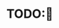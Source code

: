 # TODO:👋

<!-- 

**Here are some ideas to get you started:**

🙋‍♀️ A short introduction - what is your organization all about?
🌈 Contribution guidelines - how can the community get involved?
👩‍💻 Useful resources - where can the community find your docs? Is there anything else the community should know?
🍿 Fun facts - what does your team eat for breakfast?
🧙 Remember, you can do mighty things with the power of [Markdown](https://docs.github.com/github/writing-on-github/getting-started-with-writing-and-formatting-on-github/basic-writing-and-formatting-syntax)

# 1. 碳水耦合模型(ET & GPP)

- `hydroTools`：水文气象学函数库，https://github.com/CUG-hydro/hydroTools
- `rPML`: https://github.com/CUG-hydro/rPML, https://github.com/CUG-hydro/PML.jl
- `BEPS`: <https://github.com/JChen-UToronto/BEPS_hourly_site>, <https://github.com/CUG-hydro/BEPS.jl>
- `SCOPE`: https://github.com/Christiaanvandertol/SCOPE
- `Land.jl`: Land融合了气候模式、陆面模型最先进的理论，学会这一个，跨入国际领先。<https://github.com/CliMA/Land>，<https://github.com/Yujie-WANG/Published-Codes-Yujie-WANG>
- `Maestra`: <https://github.com/rafaqz/Photosynthesis.jl>, <https://github.com/rafaqz/DynamicEnergyBudgets.jl>, <https://github.com/rafaqz/DEBplant>, <https://github.com/rafaqz/Microclimate.jl>, <https://github.com/rafaqz/Maestra>

### 可解决的问题：

#### 1. 夏季撑伞与否对人体感知温度的影响
  
  > 可能用到的理论：
  > 1. **散射理论**
  > 2. **蒸发理论**：湿表面与空气的温差

#### 2. 地表温度与空气温度的转换

202206河南高温，空气温度40°，地表温度却可以到74°。通过Penman公式，你将能掌握背后的机理。

#### 3. 地表水文循环研究

# 2. 水文模型
- `MARRMoT`: 47种水文模型，Julia改写300倍提速，<https://github.com/CUG-hydro/MARRMoT>、<https://github.com/CUG-hydro/MARRMoT.jl>
- `XAJ`, `VIC5`: https://github.com/rpkgs/VIC5
- `VIC5tools`: https://github.com/CUG-hydro/VIC5tools
- `RunoffPredict`, https://github.com/CUG-hydro/RunoffPredict

### 可解决问题: 
#### 1. 洪涝模拟与预测
#### 2. 时间序列预测

# 3. 时间序列预测
- `kfold`, 多种方法的k-fold交叉验证，https://github.com/rpkgs/kfold
- `LSTM`: 时间序列预测，https://github.com/kongdd/LSTM
- `Flux.jl`机器学习，https://github.com/FluxML/Flux.jl、https://github.com/kongdd/model-zoo、https://github.com/kongdd/Eat_Flux.jl_in_30_days

# 热浪研究
- `SpatioTemporalCluster`: 3维时空热浪追踪，<https://github.com/CUG-hydro/SpatioTemporalCluster.jl>, <https://github.com/CUG-hydro/ChinaHW_cluster.jl>；同样可应用与干旱、暴雨

# 4. 气象成因分析
## 工具

- `metpy`: <https://github.com/Unidata/MetPy>, <https://unidata.github.io/MetPy/latest/examples/index.html>
- `metR`: <https://github.com/eliocamp/metR>
- 气象动力学：南京大学MOOC,https://github.com/CUG-hydro/nju-DynamicMeteorology

## 理论
- 位势高度场
- 水汽通量
- 锋生锋消
- Q矢量
- 涡度守恒

> _上述链接部分为private repository，加入我们你将拥有所有repository的访问权限；_   
> _代码版权归[kongdd](https://github.com/kongdd)所有，未经许可禁止传播。_

## Under going researches
- [ChinaHW_path](https://github.com/CUG-hydro/ChinaHW_path), [SpatioTemporalCluster.jl](https://github.com/CUG-hydro/SpatioTemporalCluster.jl) 
- [ET_evaluation](https://github.com/CUG-hydro/ET_evaluation)
- <https://github.com/CUG-hydro/MARRMoT.jl>, <https://github.com/CUG-hydro/FloodEventDivision>
-->
